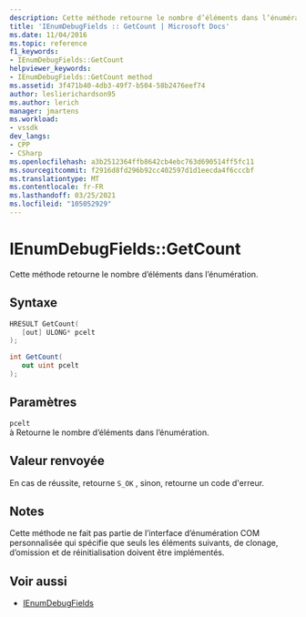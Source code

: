 ```yaml
---
description: Cette méthode retourne le nombre d’éléments dans l’énumération Fields.
title: 'IEnumDebugFields :: GetCount | Microsoft Docs'
ms.date: 11/04/2016
ms.topic: reference
f1_keywords:
- IEnumDebugFields::GetCount
helpviewer_keywords:
- IEnumDebugFields::GetCount method
ms.assetid: 3f471b40-4db3-49f7-b504-58b2476eef74
author: leslierichardson95
ms.author: lerich
manager: jmartens
ms.workload:
- vssdk
dev_langs:
- CPP
- CSharp
ms.openlocfilehash: a3b2512364ffb8642cb4ebc763d690514ff5fc11
ms.sourcegitcommit: f2916d8fd296b92cc402597d1d1eecda4f6cccbf
ms.translationtype: MT
ms.contentlocale: fr-FR
ms.lasthandoff: 03/25/2021
ms.locfileid: "105052929"
---
```

# <a name="ienumdebugfieldsgetcount"></a>IEnumDebugFields::GetCount
Cette méthode retourne le nombre d’éléments dans l’énumération.

## <a name="syntax"></a>Syntaxe

```cpp
HRESULT GetCount(
   [out] ULONG* pcelt
);
```

```csharp
int GetCount(
   out uint pcelt
);
```

## <a name="parameters"></a>Paramètres
`pcelt`\
à Retourne le nombre d’éléments dans l’énumération.

## <a name="return-value"></a>Valeur renvoyée
 En cas de réussite, retourne `S_OK` , sinon, retourne un code d'erreur.

## <a name="remarks"></a>Notes
 Cette méthode ne fait pas partie de l’interface d’énumération COM personnalisée qui spécifie que seuls les éléments suivants, de clonage, d’omission et de réinitialisation doivent être implémentés.

## <a name="see-also"></a>Voir aussi
- [IEnumDebugFields](../../../extensibility/debugger/reference/ienumdebugfields.md)
